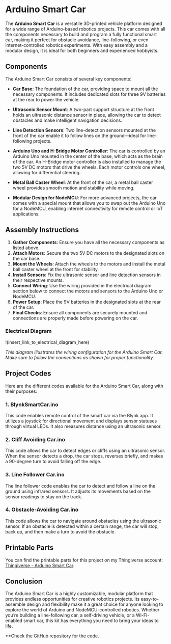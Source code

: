 # Arduino Smart Car

The **Arduino Smart Car** is a versatile 3D-printed vehicle platform designed for a wide range of Arduino-based robotics projects. This car comes with all the components necessary to build and program a fully functional smart car, making it perfect for obstacle avoidance, line-following, or even internet-controlled robotics experiments. With easy assembly and a modular design, it is ideal for both beginners and experienced hobbyists.

## Components

The Arduino Smart Car consists of several key components:

- **Car Base**: The foundation of the car, providing space to mount all the necessary components. It includes dedicated slots for three 9V batteries at the rear to power the vehicle.
  
- **Ultrasonic Sensor Mount**: A two-part support structure at the front holds an ultrasonic distance sensor in place, allowing the car to detect obstacles and make intelligent navigation decisions.
  
- **Line Detection Sensors**: Two line-detection sensors mounted at the front of the car enable it to follow lines on the ground—ideal for line-following projects.
  
- **Arduino Uno and H-Bridge Motor Controller**: The car is controlled by an Arduino Uno mounted in the center of the base, which acts as the brain of the car. An H-Bridge motor controller is also installed to manage the two 5V DC motors that drive the wheels. Each motor controls one wheel, allowing for differential steering.
  
- **Metal Ball Caster Wheel**: At the front of the car, a metal ball caster wheel provides smooth motion and stability while moving.
  
- **Modular Design for NodeMCU**: For more advanced projects, the car comes with a special mount that allows you to swap out the Arduino Uno for a NodeMCU, enabling internet connectivity for remote control or IoT applications.

## Assembly Instructions

1. **Gather Components**: Ensure you have all the necessary components as listed above.
2. **Attach Motors**: Secure the two 5V DC motors to the designated slots on the car base.
3. **Mount the Wheels**: Attach the wheels to the motors and install the metal ball caster wheel at the front for stability.
4. **Install Sensors**: Fix the ultrasonic sensor and line detection sensors in their respective mounts.
5. **Connect Wiring**: Use the wiring provided in the electrical diagram section below to connect the motors and sensors to the Arduino Uno or NodeMCU.
6. **Power Setup**: Place the 9V batteries in the designated slots at the rear of the car.
7. **Final Checks**: Ensure all components are securely mounted and connections are properly made before powering on the car.

### Electrical Diagram

!(insert_link_to_electrical_diagram_here)

*This diagram illustrates the wiring configuration for the Arduino Smart Car. Make sure to follow the connections as shown for proper functionality.*

## Project Codes

Here are the different codes available for the Arduino Smart Car, along with their purposes:

### 1. **BlynkSmartCar.ino**
This code enables remote control of the smart car via the Blynk app. It utilizes a joystick for directional movement and displays sensor statuses through virtual LEDs. It also measures distance using an ultrasonic sensor.

### 2. **Cliff Avoiding Car.ino**
This code allows the car to detect edges or cliffs using an ultrasonic sensor. When the sensor detects a drop, the car stops, reverses briefly, and makes a 90-degree turn to avoid falling off the edge.

### 3. **Line Follower Car.ino**
The line follower code enables the car to detect and follow a line on the ground using infrared sensors. It adjusts its movements based on the sensor readings to stay on the track.

### 4. **Obstacle-Avoiding Car.ino**
This code allows the car to navigate around obstacles using the ultrasonic sensor. If an obstacle is detected within a certain range, the car will stop, back up, and then make a turn to avoid the obstacle.

## Printable Parts

You can find the printable parts for this project on my Thingiverse account: [Thingiverse - Arduino Smart Car](https://www.thingiverse.com/thing:6807739).

## Conclusion

The Arduino Smart Car is a highly customizable, modular platform that provides endless opportunities for creative robotics projects. Its easy-to-assemble design and flexibility make it a great choice for anyone looking to explore the world of Arduino and NodeMCU-controlled robotics. Whether you’re building a line-following car, a self-driving vehicle, or a Wi-Fi-enabled smart car, this kit has everything you need to bring your ideas to life.

**Check the GitHub repository for the code.
